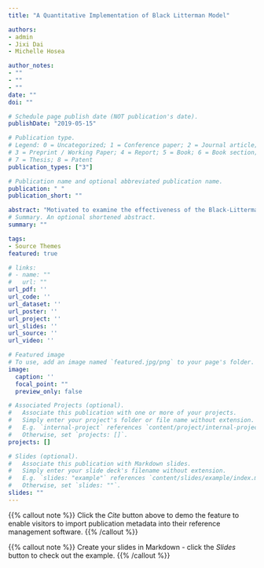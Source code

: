 ```yaml
---
title: "A Quantitative Implementation of Black Litterman Model"

authors:
- admin
- Jixi Dai
- Michelle Hosea

author_notes:
- ""
- ""
- ""
date: ""
doi: ""

# Schedule page publish date (NOT publication's date).
publishDate: "2019-05-15"

# Publication type.
# Legend: 0 = Uncategorized; 1 = Conference paper; 2 = Journal article;
# 3 = Preprint / Working Paper; 4 = Report; 5 = Book; 6 = Book section;
# 7 = Thesis; 8 = Patent
publication_types: ["3"]

# Publication name and optional abbreviated publication name.
publication: " "
publication_short: ""

abstract: "Motivated to examine the effectiveness of the Black-Litterman model and find a more practical model for portfolio optimization, we extend our previous paper on the comparison of three risk measures: variance, expected shortfall and factor model covariance. We collected investors' views from analysts' reports and incorporated them into the market views to obtain our posterior returns and conducted the Markowitz portfolio optimization with the risk measures. By tuning the constraints and parameters over the period of 2010 to 2014, we showed that the implementation of the BL model helps enhance the portfolio performance and the outperformance is consistent throughout all of the three risk measures for 2014-2018. Therefore, our paper makes a contribution by providing a quantitative approach of obtaining investor's views. We found an empirical evidence of the effectiveness of the Black-Litterman model, which advocates for the application of the Black-Litterman model for portfolio management in the financial industry."
# Summary. An optional shortened abstract.
summary: ""

tags:
- Source Themes
featured: true

# links:
# - name: ""
#   url: ""
url_pdf: ''
url_code: ''
url_dataset: ''
url_poster: ''
url_project: ''
url_slides: ''
url_source: ''
url_video: ''

# Featured image
# To use, add an image named `featured.jpg/png` to your page's folder. 
image:
  caption: ''
  focal_point: ""
  preview_only: false

# Associated Projects (optional).
#   Associate this publication with one or more of your projects.
#   Simply enter your project's folder or file name without extension.
#   E.g. `internal-project` references `content/project/internal-project/index.md`.
#   Otherwise, set `projects: []`.
projects: []

# Slides (optional).
#   Associate this publication with Markdown slides.
#   Simply enter your slide deck's filename without extension.
#   E.g. `slides: "example"` references `content/slides/example/index.md`.
#   Otherwise, set `slides: ""`.
slides: ""
---
```


{{% callout note %}}
Click the *Cite* button above to demo the feature to enable visitors to import publication metadata into their reference management software.
{{% /callout %}}

{{% callout note %}}
Create your slides in Markdown - click the *Slides* button to check out the example.
{{% /callout %}}
